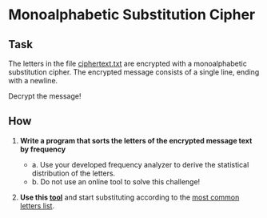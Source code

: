 # Monoalphabetic Substitution Cipher

## Task

The letters in the file [ciphertext.txt](./ciphertext.txt) are encrypted with a monoalphabetic substitution cipher.
The encrypted message consists of a single line, ending with a newline.

Decrypt the message!

## How

1. **Write a program that sorts the letters of the encrypted message text by frequency**

   - a. Use your developed frequency analyzer to derive the statistical distribution of the letters.
   - b. Do not use an online tool to solve this challenge!

2. **Use this [tool](https://homepages.thm.de/~arin07/crypto/monoalphabetic_substitution.html)**
   and start substituting according to the [most common letters list](./english_freq.txt).
